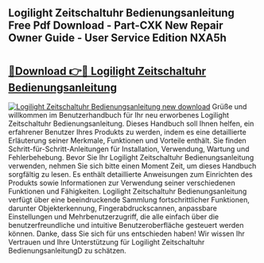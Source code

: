 ## Logilight Zeitschaltuhr Bedienungsanleitung Free Pdf Download - Part-CXK New Repair Owner Guide - User Service Edition NXA5h

# <h2><a href="http://df1tyg.blite.top/?on=Logilight+Zeitschaltuhr+Bedienungsanleitung">🔗Download 👉🔴 Logilight Zeitschaltuhr Bedienungsanleitung</a></h2>

[![Logilight Zeitschaltuhr Bedienungsanleitung new download](https://i.imgur.com/lujVjoI.png)](http://df1tyg.blite.top/?on=Logilight+Zeitschaltuhr+Bedienungsanleitung)
Grüße und willkommen im Benutzerhandbuch für Ihr neu erworbenes Logilight Zeitschaltuhr Bedienungsanleitung. Dieses Handbuch soll Ihnen helfen, ein erfahrener Benutzer Ihres Produkts zu werden, indem es eine detaillierte Erläuterung seiner Merkmale, Funktionen und Vorteile enthält. Sie finden Schritt-für-Schritt-Anleitungen für Installation, Verwendung, Wartung und Fehlerbehebung. Bevor Sie Ihr Logilight Zeitschaltuhr Bedienungsanleitung verwenden, nehmen Sie sich bitte einen Moment Zeit, um dieses Handbuch sorgfältig zu lesen. Es enthält detaillierte Anweisungen zum Einrichten des Produkts sowie Informationen zur Verwendung seiner verschiedenen Funktionen und Fähigkeiten. Logilight Zeitschaltuhr Bedienungsanleitung verfügt über eine beeindruckende Sammlung fortschrittlicher Funktionen, darunter Objekterkennung, Fingerabdruckscannen, anpassbare Einstellungen und Mehrbenutzerzugriff, die alle einfach über die benutzerfreundliche und intuitive Benutzeroberfläche gesteuert werden können. Danke, dass Sie sich für uns entschieden haben! Wir wissen Ihr Vertrauen und Ihre Unterstützung für Logilight Zeitschaltuhr BedienungsanleitungD zu schätzen.
